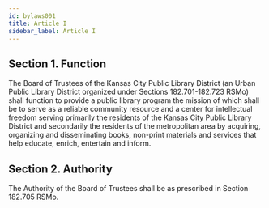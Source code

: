 ```yaml
---
id: bylaws001
title: Article I
sidebar_label: Article I
---
```


## Section 1. Function

The Board of Trustees of the Kansas City Public Library District (an Urban Public Library District organized under Sections 182.701-182.723 RSMo) shall function to provide a public library program the mission of which shall be to serve as a reliable community resource and a center for intellectual freedom serving primarily the residents of the Kansas City Public Library District and secondarily the residents of the metropolitan area by acquiring, organizing and disseminating books, non-print materials and services that help educate, enrich, entertain and inform.

## Section 2. Authority

The Authority of the Board of Trustees shall be as prescribed in Section 182.705 RSMo.
